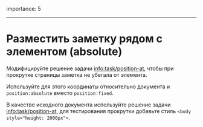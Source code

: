 importance: 5

---

# Разместить заметку рядом с элементом (absolute)

Модифицируйте решение задачи <info:task/position-at>, чтобы при прокрутке страницы заметка не убегала от элемента.

Используйте для этого координаты относительно документа и `position:absolute` вместо `position:fixed`.

В качестве исходного документа используйте решение задачи <info:task/position-at>, для тестирования прокрутки добавьте стиль `<body style="height: 2000px">`.